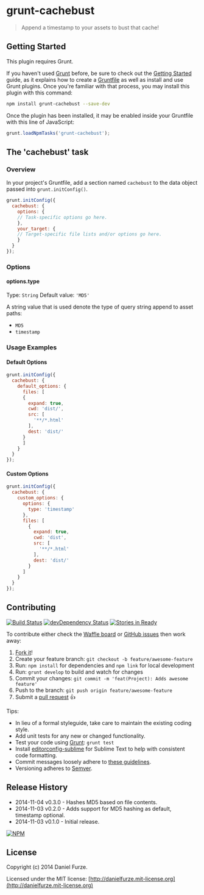 # grunt-cachebust

> Append a timestamp to your assets to bust that cache!

## Getting Started
This plugin requires Grunt.

If you haven't used [Grunt](http://gruntjs.com/) before, be sure to check out the [Getting Started](http://gruntjs.com/getting-started) guide, as it explains how to create a [Gruntfile](http://gruntjs.com/sample-gruntfile) as well as install and use Grunt plugins. Once you're familiar with that process, you may install this plugin with this command:

```sh
npm install grunt-cachebust --save-dev
```

Once the plugin has been installed, it may be enabled inside your Gruntfile with this line of JavaScript:

```js
grunt.loadNpmTasks('grunt-cachebust');
```

## The 'cachebust' task

### Overview
In your project's Gruntfile, add a section named `cachebust` to the data object passed into `grunt.initConfig()`.

```js
grunt.initConfig({
  cachebust: {
    options: {
    // Task-specific options go here.
    },
    your_target: {
    // Target-specific file lists and/or options go here.
    }
  }
});
```

### Options

#### options.type
Type: `String`
Default value: `'MD5'`

A string value that is used denote the type of query string append to asset paths:
 - `MD5`
 - `timestamp`

### Usage Examples

#### Default Options

```js
grunt.initConfig({
  cachebust: {
    default_options: {
      files: [
      {
        expand: true,
        cwd: 'dist/',
        src: [
          '**/*.html'
        ],
        dest: 'dist/'
      } 
      ]
    }
  }
});
```

#### Custom Options

```js
grunt.initConfig({
  cachebust: {
    custom_options: {
      options: {
        type: 'timestamp'
      },
      files: [
        {
          expand: true,
          cwd: 'dist',
          src: [
            '**/*.html'
          ],
          dest: 'dist/'
        }
      ]
    }
  }
});
```

## Contributing
[![Build Status][travis-image]][travis-url]
[![devDependency Status][dev-dependency-image]][dev-dependency-url]
[![Stories in Ready][waffle-image]][waffle-url]

To contribute either check the [Waffle board](https://waffle.io/furzeface/grunt-cachebust) or [GitHub issues](https://github.com/furzeface/grunt-cachebust/issues) then work away:

1. [Fork it](https://github.com/furzeface/grunt-cachebust/fork)!
2. Create your feature branch: `git checkout -b feature/awesome-feature`
3. Run: `npm install` for dependencies and `npm link` for local development 
4. Run: `grunt develop` to build and watch for changes
5. Commit your changes: `git commit -m 'feat(Project): Adds awesome feature'`
6. Push to the branch: `git push origin feature/awesome-feature`
7. Submit a [pull request](https://github.com/furzeface/grunt-cachebust/pulls) :+1:

Tips:
* In lieu of a formal styleguide, take care to maintain the existing coding style. 
* Add unit tests for any new or changed functionality. 
* Test your code using [Grunt](http://gruntjs.com): `grunt test`
* Install [editorconfig-sublime](https://github.com/sindresorhus/editorconfig-sublime) for Sublime Text to help with consistent code formatting.
* Commit messages loosely adhere to [these guidelines](https://github.com/angular/angular.js/blob/master/CONTRIBUTING.md#commit).
* Versioning adheres to [Semver](http://semver.org).

## Release History
- 2014-11-04 v0.3.0 - Hashes MD5 based on file contents.
- 2014-11-03 v0.2.0 - Adds support for MD5 hashing as default, timestamp optional.
- 2014-11-03 v0.1.0 - Initial release.

[![NPM](https://nodei.co/npm/grunt-cachebust.png?downloads=true&downloadRank=true&stars=true)](https://nodei.co/npm/grunt-cachebust)

## License
Copyright (c) 2014 Daniel Furze. 

Licensed under the MIT license: [http://danielfurze.mit-license.org](http://danielfurze.mit-license.org)


[npm-url]: http://badge.fury.io/js/grunt-cachebust
[npm-image]: https://badge.fury.io/js/grunt-cachebust.svg
[travis-url]: http://travis-ci.org/furzeface/grunt-cachebust
[travis-image]: https://secure.travis-ci.org/furzeface/grunt-cachebust.svg?branch=master
[waffle-url]: https://waffle.io/furzeface/grunt-cachebust
[waffle-image]: https://badge.waffle.io/furzeface/grunt-cachebust.svg?label=ready&title=Ready
[dev-dependency-url]: https://david-dm.org/furzeface/grunt-cachebust#info=devDependencies
[dev-dependency-image]: https://david-dm.org/furzeface/grunt-cachebust/dev-status.svg
